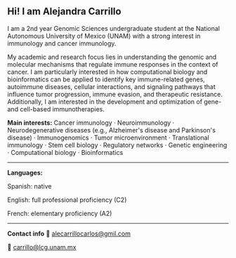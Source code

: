 Hi! I am Alejandra Carrillo 
---
I am a 2nd year Genomic Sciences undergraduate student at the National Autonomous University of Mexico (UNAM) with a strong interest in immunology and cancer immunology. 

My academic and research focus lies in understanding the genomic and molecular mechanisms that regulate immune responses in the context of cancer. I am particularly interested in how computational biology and bioinformatics can be applied to identify key immune-related genes, autoimmune diseases, cellular interactions, and signaling pathways that influence tumor progression, immune evasion, and therapeutic resistance. Additionally, I am interested in the development and optimization of gene- and cell-based immunotherapies. 

**Main interests:**
Cancer immunology · Neuroimmunology · Neurodegenerative diseases (e.g., Alzheimer's disease and Parkinson's disease) · Immunogenomics · Tumor microenvironment · Translational immunology · Stem cell biology · Regulatory networks · Genetic engineering · Computational biology ·  Bioinformatics

---

**Languages:**

Spanish: native

English: full professional proficiency (C2)

French: elementary proficiency (A2) 


--- 
**Contact info** 
📧 alecarrillocarlos@gmil.com

📧 carrillo@lcg.unam.mx
